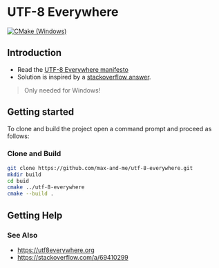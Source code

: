 # UTF-8 Everywhere

[![CMake (Windows)](https://github.com/max-and-me/utf-8-everywhere/actions/workflows/cmake.yml/badge.svg)](https://github.com/max-and-me/utf-8-everywhere/actions/workflows/cmake.yml)

## Introduction

* Read the [UTF-8 Everywhere manifesto](https://utf8everywhere.org)
* Solution is inspired by a [stackoverflow answer](https://stackoverflow.com/a/69410299).

> Only needed for Windows!

## Getting started

To clone and build the project open a command prompt and proceed as follows:

### Clone and Build

```sh
git clone https://github.com/max-and-me/utf-8-everywhere.git
mkdir build
cd buid
cmake ../utf-8-everywhere
cmake --build .
```

## Getting Help

### See Also

* https://utf8everywhere.org
* https://stackoverflow.com/a/69410299